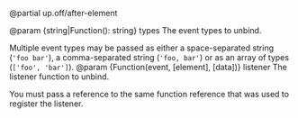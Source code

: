 @partial up.off/after-element

@param {string|Function(): string} types
  The event types to unbind.

  Multiple event types may be passed as either a space-separated string (`'foo bar'`), a comma-separated string (`'foo, bar'`)
  or as an array of types (`['foo', 'bar']`).
@param {Function(event, [element], [data])} listener
  The listener function to unbind.

  You must pass a reference to the same function reference
  that was used to register the listener.
